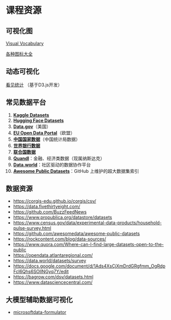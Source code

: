 # 课程资源



## 可视化图

[Visual Vocabulary](https://ft-interactive.github.io/visual-vocabulary/)

[各种图标大全](https://datavizproject.com)



## 动态可视化

[看见统计](https://seeing-theory.brown.edu/cn.html) （基于D3.js开发）



## 常见数据平台

1. [**Kaggle Datasets**](https://www.kaggle.com/datasets)
1. [**Hugging Face Datasets**](https://huggingface.co/datasets)
1. [**Data.gov**](https://www.data.gov/)（美国）
1. [**EU Open Data Portal**](https://data.europa.eu/en)（欧盟）
1. [**中国国家数据**](http://data.stats.gov.cn/)（中国统计局数据）
1. [**世界银行数据**](https://data.worldbank.org/)
1. [**联合国数据**](http://data.un.org/)
1. [**Quandl**](https://www.quandl.com/)：金融、经济类数据（现属纳斯达克）
1. [**Data.world**](https://data.world/)：社区驱动的数据协作平台
1. [**Awesome Public Datasets**](https://github.com/awesomedata/awesome-public-datasets)：GitHub 上维护的超大数据集索引



## 数据资源

- https://corgis-edu.github.io/corgis/csv/
- https://data.fivethirtyeight.com/
- https://github.com/BuzzFeedNews
- https://www.propublica.org/datastore/datasets
- https://www.census.gov/data/experimental-data-products/household-pulse-survey.html
- https://github.com/awesomedata/awesome-public-datasets
- https://rockcontent.com/blog/data-sources/
- https://www.quora.com/Where-can-I-find-large-datasets-open-to-the-public
- https://opendata.atlantaregional.com/
- https://data.world/datasets/survey
- https://docs.google.com/document/d/1Ads4XsCjXmDrdGRgfmm_OgRdpFcl6Qhs6SOllNGyq7Y/edit
- https://bagrow.com/dsv/datasets.html
- https://www.datasciencecentral.com/



## 大模型辅助数据可视化

- [microsoft](https://github.com/microsoft)[data-formulator](https://github.com/microsoft/data-formulator)